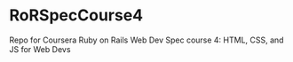 # RoRSpecCourse4
Repo for Coursera Ruby on Rails Web Dev Spec course 4: HTML, CSS, and JS for Web Devs
